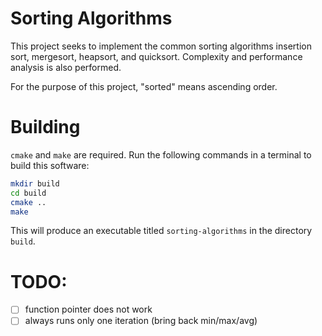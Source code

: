 # Sorting Algorithms

This project seeks to implement the common sorting algorithms insertion sort,
mergesort, heapsort, and quicksort. Complexity and performance analysis is also
performed.

For the purpose of this project, "sorted" means ascending order.

# Building
`cmake` and `make` are required. Run the following commands in a terminal to
build this software:

```bash
mkdir build
cd build
cmake ..
make
```

This will produce an executable titled `sorting-algorithms` in the directory 
`build`.

# TODO:
- [ ] function pointer does not work
- [ ] always runs only one iteration (bring back min/max/avg)
